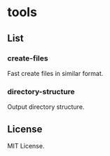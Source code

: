# tools

## List

### create-files

Fast create files in similar format.

### directory-structure

Output directory structure.

## License

MIT License.
